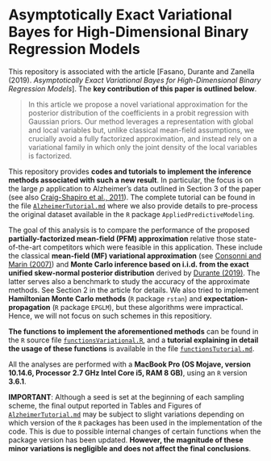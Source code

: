 # Asymptotically Exact Variational Bayes for High-Dimensional Binary Regression Models

This repository is associated with the article [Fasano, Durante and Zanella (2019). *Asymptotically Exact Variational Bayes for High-Dimensional Binary Regression Models*]. The **key contribution of this paper is outlined below**.

> In this article we propose a novel variational approximation for the posterior distribution of the coefficients in a probit regression with Gaussian priors. Our method leverages a representation with global and local variables but, unlike classical mean-field assumptions, we crucially avoid a fully factorized approximation, and instead rely on a variational family in which only the joint density of the local variables is factorized.

This repository provides **codes and tutorials to implement the inference methods associated with such a new result**. In particular, the focus is on the large *p* application to Alzheimer’s data outlined in Section 3 of the paper (see also [Craig-Shapiro et al., 2011](https://journals.plos.org/plosone/article?id=10.1371/journal.pone.0018850)). The complete tutorial can be found in the file [`AlzheimerTutorial.md`](https://github.com/augustofasano/Probit-PFMVB/blob/master/AlzheimerTutorial.md) where we also provide details to pre-process the original dataset available in the `R` package `AppliedPredictiveModeling`. 

The goal of this analysis is to compare the performance of the proposed **partially-factorized mean-field (PFM) approximation** relative those state-of-the-art competitors which were feasible in this application. These include the classical **mean-field (MF) variational approximation** (see [Consonni and Marin (2007)](https://www.sciencedirect.com/science/article/pii/S0167947306003951)) and **Monte Carlo inference based on i.i.d. from the exact unified skew-normal posterior distribution** derived by [Durante (2019)](https://doi.org/10.1093/biomet/asz034). The latter serves also a benchmark to study the accuracy of the approximate methods. See Section 2 in the article for details. We also tried to implement **Hamiltonian Monte Carlo methods** (`R` package `rstan`) and **expectation-propagation** (`R` package `EPGLM`), but these algorithms were impractical. Hence, we will not focus on such schemes in this repositiory.

**The functions to implement the aforementioned methods** can be found in the `R` source file [`functionsVariational.R`](https://github.com/augustofasano/Probit-PFMVB/blob/master/functionsVariational.R), and a **tutorial explaining in detail the usage of these functions** is available in the file [`functionsTutorial.md`](https://github.com/augustofasano/Probit-PFMVB/blob/master/functionsTutorial.md).

All the analyses are performed with a **MacBook Pro (OS Mojave, version 10.14.6, Processor 2.7 GHz Intel Core i5, RAM 8 GB)**, using an `R` version **3.6.1**.

**IMPORTANT**: Although a seed is set at the beginning of each sampling scheme, the final output reported in Tables and Figures of [`AlzheimerTutorial.md`](https://github.com/augustofasano/Probit-PFMVB/blob/master/AlzheimerTutorial.md) may be subject to slight variations depending on which version of the `R` packages has been used in the implementation of the code. This is due to possible internal changes of certain functions when the package version has been updated. **However, the magnitude of these minor variations is negligible and does not affect the final conclusions**.
